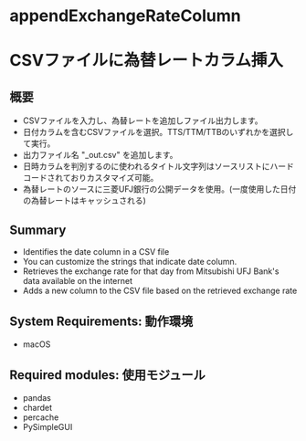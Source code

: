 # appendExchangeRateColumn

# CSVファイルに為替レートカラム挿入

## 概要
* CSVファイルを入力し、為替レートを追加しファイル出力します。
* 日付カラムを含むCSVファイルを選択。TTS/TTM/TTBのいずれかを選択して実行。
* 出力ファイル名 "_out.csv" を追加します。
* 日時カラムを判別するのに使われるタイトル文字列はソースリストにハードコードされておりカスタマイズ可能。
* 為替レートのソースに三菱UFJ銀行の公開データを使用。(一度使用した日付の為替レートはキャッシュされる)

## Summary
* Identifies the date column in a CSV file
* You can customize the strings that indicate date column.
* Retrieves the exchange rate for that day from Mitsubishi UFJ Bank's data available on the internet
* Adds a new column to the CSV file based on the retrieved exchange rate

## System Requirements: 動作環境
* macOS

## Required modules: 使用モジュール
* pandas
* chardet
* percache
* PySimpleGUI
